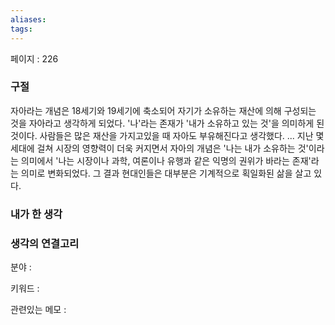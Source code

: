 ```yaml
---
aliases: 
tags:
---
```

페이지 : 226

### 구절
자아라는 개념은 18세기와 19세기에 축소되어 자기가 소유하는 재산에 의해 구성되는 것을 자아라고 생각하게 되었다. '나'라는 존재가 '내가 소유하고 있는 것'을 의미하게 된 것이다. 사람들은 많은 재산을 가지고있을 때 자아도 부유해진다고 생각했다. 
...
지난 몇 세대에 걸쳐 시장의 영향력이 더욱 커지면서 자아의 개념은 '나는 내가 소유하는 것'이라는 의미에서 '나는 시장이나 과학, 여론이나 유행과 같은 익명의 권위가 바라는 존재'라는 의미로 변화되었다. 그 결과 현대인들은 대부분은 기계적으로 획일화된 삶을 살고 있다.


### 내가 한 생각


### 생각의 연결고리
분야 : 

키워드 : 

관련있는 메모 : 